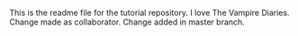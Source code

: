 
This is the readme file for the tutorial repository.
I love The Vampire Diaries.
Change made as collaborator.
Change added in master branch.
